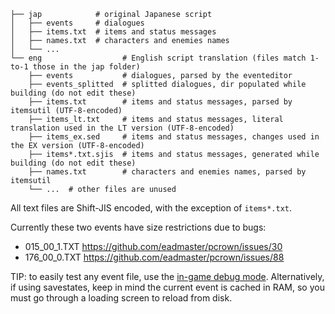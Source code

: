

```
├── jap            # original Japanese script
│   ├── events     # dialogues
│   ├── items.txt  # items and status messages
│   ├── names.txt  # characters and enemies names
│   └── ...
└── eng                  # English script translation (files match 1-to-1 those in the jap folder)
    ├── events           # dialogues, parsed by the eventeditor
    ├── events_splitted  # splitted dialogues, dir populated while building (do not edit these)
    ├── items.txt        # items and status messages, parsed by itemsutil (UTF-8-encoded)
    ├── items_lt.txt     # items and status messages, literal translation used in the LT version (UTF-8-encoded)
    ├── items_ex.sed     # items and status messages, changes used in the EX version (UTF-8-encoded)
    ├── items*.txt.sjis  # items and status messages, generated while building (do not edit these)
    ├── names.txt        # characters and enemies names, parsed by itemsutil
    └── ...  # other files are unused
```

All text files are Shift-JIS encoded, with the exception of `items*.txt`.

Currently these two events have size restrictions due to bugs:
 
 - 015_00_1.TXT  https://github.com/eadmaster/pcrown/issues/30
 - 176_00_0.TXT  https://github.com/eadmaster/pcrown/issues/88

TIP: to easily test any event file, use the [in-game debug mode](https://github.com/eadmaster/pcrown/wiki/Extras#cheats).
Alternatively, if using savestates, keep in mind the current event is cached in RAM, so you must go through a loading screen to reload from disk.
